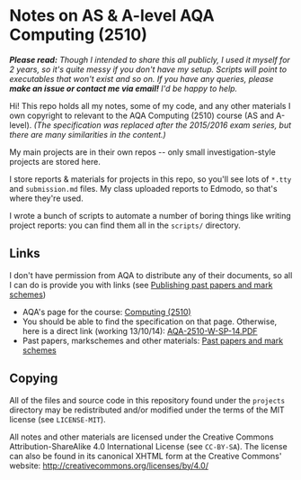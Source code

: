 Notes on AS & A-level AQA Computing (2510)
==========================================

***Please read:*** *Though I intended to share this all publicly, I used it
myself for 2 years, so it's quite messy if you don't have my setup. Scripts will
point to executables that won't exist and so on. If you have any queries,
please* ***make an issue or contact me via email!*** *I'd be happy to help.*

Hi! This repo holds all my notes, some of my code, and any other materials I own
copyright to relevant to the AQA Computing (2510) course (AS and A-level). *(The
specification was replaced after the 2015/2016 exam series, but there are many
similarities in the content.)*

My main projects are in their own repos -- only small investigation-style
projects are stored here.

I store reports & materials for projects in this repo, so you'll see lots of
`*.tty` and `submission.md` files. My class uploaded reports to Edmodo, so
that's where they're used.

I wrote a bunch of scripts to automate a number of boring things like writing
project reports: you can find them all in the `scripts/` directory.


Links
-----

I don't have permission from AQA to distribute any of their documents, so all I
can do is provide you with links (see [Publishing past papers and mark
schemes](http://www.aqa.org.uk/exams-administration/exams-guidance/find-past-papers-and-mark-schemes/publishing-past-papers-and-mark-schemes))

  * AQA's page for the course: [Computing
    (2510)](http://www.aqa.org.uk/subjects/ict-and-computer-science/a-level/computing-2510)
  * You should be able to find the specification on that page. Otherwise, here
    is a direct link (working 13/10/14):
    [AQA-2510-W-SP-14.PDF](http://filestore.aqa.org.uk/subjects/specifications/alevel/AQA-2510-W-SP-14.PDF)
  * Past papers, markschemes and other materials: [Past papers and mark
    schemes](http://www.aqa.org.uk/subjects/ict-and-computer-science/a-level/computing-2510/past-papers-and-mark-schemes)


Copying
-------

All of the files and source code in this repository found under the `projects`
directory may be redistributed and/or modified under the terms of the MIT
license (see `LICENSE-MIT`).

All notes and other materials are licensed under the Creative Commons
Attribution-ShareAlike 4.0 International License (see `CC-BY-SA`). The license
can also be found in its canonical XHTML form at the Creative Commons' website:
http://creativecommons.org/licenses/by/4.0/
